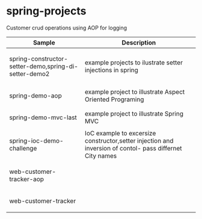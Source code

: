 # spring-projects
<table>




<thead>
<tr>
<th>Sample</th>
<th>Description</th>
</tr>
</thead>
<tbody>
<tr>
 	
<td><p>spring-constructor-setter-demo,spring-di-setter-demo2<p></td> <td> example projects to ilustrate setter injections in spring</td></tr>
 	<tr><td><p>spring-demo-aop</p></td><td> example project to illustrate Aspect Oriented Programing</td></tr>
        <tr><td><p>spring-demo-mvc-last</p></td><td> example project to illustrate Spring MVC</td></tr>
        <tr><td><p>spring-ioc-demo-challenge</p></td><td> IoC example to excersize constructor,setter injection and inversion of contol- pass differnet City names</td></tr>
        <tr><td><p>web-customer-tracker-aop</p></td>Customer crud operations using AOP for logging<td></td>
        <tr><td><p>web-customer-tracker</p></td><td></td>
</table>
